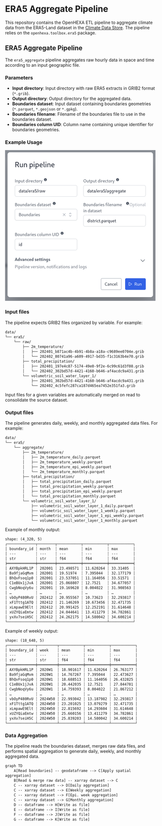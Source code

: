 # ERA5 Aggregate Pipeline

This repository contains the OpenHEXA ETL pipeline to aggregate climate data from the ERA5-Land dataset in the [Climate Data Store](https://cds.climate.copernicus.eu/datasets/reanalysis-era5-land?tab=overview). The pipeline relies on the `openhexa.toolbox.era5` package.

## ERA5 Aggregate Pipeline

The `era5_aggregate` pipeline aggregates raw hourly data in space and time according to an input geographic file.

### Parameters

- **Input directory**: Input directory with raw ERA5 extracts in GRIB2 format (`*.grib`).
- **Output directory**: Output directory for the aggregated data.
- **Boundaries dataset**: Input dataset containing boundaries geometries (`*.parquet`, `*.geojson` or `*.gpkg`).
- **Boundaries filename**: Filename of the boundaries file to use in the boundaries dataset.
- **Boundaries column UID**: Column name containing unique identifier for boundaries geometries.

### Example Usage

![Example run](docs/images/example_run.png)

### Input files

The pipeline expects GRIB2 files organized by variable. For example:

```
data/
└── era5/
    └── raw/
        ├── 2m_temperature/
        │   ├── 202401_b871ac4b-4b91-4b8a-a18a-c9689ee0704e.grib
        │   └── 202402_80741a96-a609-4917-bd35-f1c3163b4e70.grib
        ├── total_precipitation/
        │   ├── 202401_197e4c87-5174-49e0-9f2e-6c99c61d3f08.grib
        │   └── 202402_302bd57d-4421-4160-b646-af4acdc9a431.grib
        └── volumetric_soil_water_layer_1/
            ├── 202401_302bd57d-4421-4160-b646-af4acdc9a431.grib
            └── 202402_4c5fefc287ca187d465ea7452e351fa3.grib
```

Input files for a given variables are automatically merged on read to consolidate the source dataset.

### Output files

The pipeline generates daily, weekly, and monthly aggregated data files. For example:

```
data/
└── era5/
    └── aggregate/
        ├── 2m_temperature/
        │   ├── 2m_temperature_daily.parquet
        │   ├── 2m_temperature_weekly.parquet
        │   ├── 2m_temperature_epi_weekly.parquet
        │   └── 2m_temperature_monthly.parquet
        ├── total_precipitation/
        │   ├── total_precipitation_daily.parquet
        │   ├── total_precipitation_weekly.parquet
        │   ├── total_precipitation_epi_weekly.parquet
        │   └── total_precipitation_monthly.parquet
        └── volumetric_soil_water_layer_1/
            ├── volumetric_soil_water_layer_1_daily.parquet
            ├── volumetric_soil_water_layer_1_weekly.parquet
            ├── volumetric_soil_water_layer_1_epi_weekly.parquet
            └── volumetric_soil_water_layer_1_monthly.parquet
```

Example of monthly output:

```
shape: (4_320, 5)
┌─────────────┬────────┬───────────┬───────────┬───────────┐
│ boundary_id ┆ month  ┆ mean      ┆ min       ┆ max       │
│ ---         ┆ ---    ┆ ---       ┆ ---       ┆ ---       │
│ str         ┆ str    ┆ f64       ┆ f64       ┆ f64       │
╞═════════════╪════════╪═══════════╪═══════════╪═══════════╡
│ AXYBpkHRL1P ┆ 202001 ┆ 23.498571 ┆ 11.620264 ┆ 33.31405  │
│ Ba9fjaGqMvm ┆ 202001 ┆ 19.51974  ┆ 7.395044  ┆ 32.177179 │
│ BhQvFsoq1p0 ┆ 202001 ┆ 23.537051 ┆ 11.164056 ┆ 33.51571  │
│ C1eBUx1jJvA ┆ 202001 ┆ 25.068807 ┆ 12.7521   ┆ 34.677057 │
│ CwgbNoqVy6u ┆ 202001 ┆ 19.169628 ┆ 8.004022  ┆ 31.908563 │
│ …           ┆ …      ┆ …         ┆ …         ┆ …         │
│ vbOyP480RvU ┆ 202412 ┆ 20.955567 ┆ 10.73623  ┆ 32.293817 │
│ xF1Tttg1ATQ ┆ 202412 ┆ 21.146269 ┆ 10.673456 ┆ 32.471735 │
│ xLmpawE9Elt ┆ 202412 ┆ 20.991425 ┆ 12.252191 ┆ 31.614648 │
│ xUZYQiaEmtw ┆ 202412 ┆ 24.044641 ┆ 13.411279 ┆ 34.782861 │
│ yxXv7seiH5C ┆ 202412 ┆ 24.262175 ┆ 14.580042 ┆ 34.600214 │
└─────────────┴────────┴───────────┴───────────┴───────────┘
```

Example of weekly output:

```
shape: (18_648, 5)
┌─────────────┬─────────┬───────────┬───────────┬───────────┐
│ boundary_id ┆ week    ┆ mean      ┆ min       ┆ max       │
│ ---         ┆ ---     ┆ ---       ┆ ---       ┆ ---       │
│ str         ┆ str     ┆ f64       ┆ f64       ┆ f64       │
╞═════════════╪═════════╪═══════════╪═══════════╪═══════════╡
│ AXYBpkHRL1P ┆ 2020W1  ┆ 18.901617 ┆ 11.620264 ┆ 26.763177 │
│ Ba9fjaGqMvm ┆ 2020W1  ┆ 14.767267 ┆ 7.395044  ┆ 22.473627 │
│ BhQvFsoq1p0 ┆ 2020W1  ┆ 18.688513 ┆ 11.164056 ┆ 26.432825 │
│ C1eBUx1jJvA ┆ 2020W1  ┆ 20.442035 ┆ 12.7521   ┆ 27.844781 │
│ CwgbNoqVy6u ┆ 2020W1  ┆ 14.759393 ┆ 8.004022  ┆ 21.867212 │
│ …           ┆ …       ┆ …         ┆ …         ┆ …         │
│ vbOyP480RvU ┆ 2024W50 ┆ 22.993042 ┆ 13.187982 ┆ 32.293817 │
│ xF1Tttg1ATQ ┆ 2024W50 ┆ 23.201025 ┆ 13.079279 ┆ 32.471735 │
│ xLmpawE9Elt ┆ 2024W50 ┆ 22.815692 ┆ 14.293604 ┆ 31.614648 │
│ xUZYQiaEmtw ┆ 2024W50 ┆ 25.660156 ┆ 13.411279 ┆ 34.782861 │
│ yxXv7seiH5C ┆ 2024W50 ┆ 25.839203 ┆ 14.580042 ┆ 34.600214 │
└─────────────┴─────────┴───────────┴───────────┴───────────┘
```

### Data Aggregation

The pipeline reads the boundaries dataset, merges raw data files, and performs spatial aggregation to generate daily, weekly, and monthly aggregated data.

```mermaid
graph TD
    A[Read boundaries] -- geodataframe --> C[Apply spatial aggregation]
    B[Read & merge raw data] -- xarray dataset --> C
    C -- xarray dataset --> D[Daily aggregation]
    C -- xarray dataset --> E[Weekly aggregation]
    C -- xarray dataset --> F[Epi. week aggregation]
    C -- xarray dataset --> G[Monthly aggregation]
    D -- dataframe --> H[Write as file]
    E -- dataframe --> I[Write as file]
    F -- dataframe --> J[Write as file]
    G -- dataframe --> K[Write as file]
```
